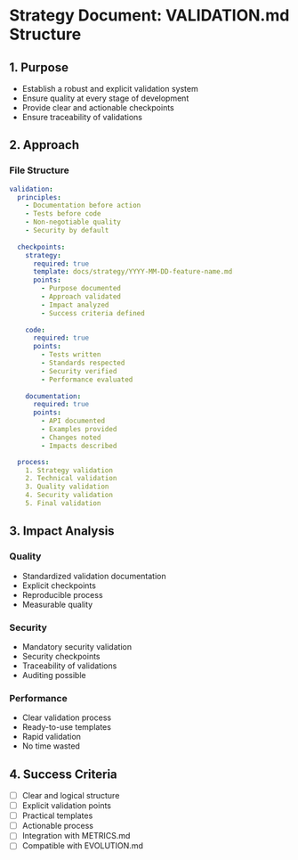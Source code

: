 # Strategy Document: VALIDATION.md Structure

## 1. Purpose
- Establish a robust and explicit validation system
- Ensure quality at every stage of development
- Provide clear and actionable checkpoints
- Ensure traceability of validations

## 2. Approach
### File Structure
```yaml
validation:
  principles:
    - Documentation before action
    - Tests before code
    - Non-negotiable quality
    - Security by default
  
  checkpoints:
    strategy:
      required: true
      template: docs/strategy/YYYY-MM-DD-feature-name.md
      points:
        - Purpose documented
        - Approach validated
        - Impact analyzed
        - Success criteria defined
    
    code:
      required: true
      points:
        - Tests written
        - Standards respected
        - Security verified
        - Performance evaluated
    
    documentation:
      required: true
      points:
        - API documented
        - Examples provided
        - Changes noted
        - Impacts described

  process:
    1. Strategy validation
    2. Technical validation
    3. Quality validation
    4. Security validation
    5. Final validation
```

## 3. Impact Analysis
### Quality
- Standardized validation documentation
- Explicit checkpoints
- Reproducible process
- Measurable quality

### Security
- Mandatory security validation
- Security checkpoints
- Traceability of validations
- Auditing possible

### Performance
- Clear validation process
- Ready-to-use templates
- Rapid validation
- No time wasted

## 4. Success Criteria
- [ ] Clear and logical structure
- [ ] Explicit validation points
- [ ] Practical templates
- [ ] Actionable process
- [ ] Integration with METRICS.md
- [ ] Compatible with EVOLUTION.md
